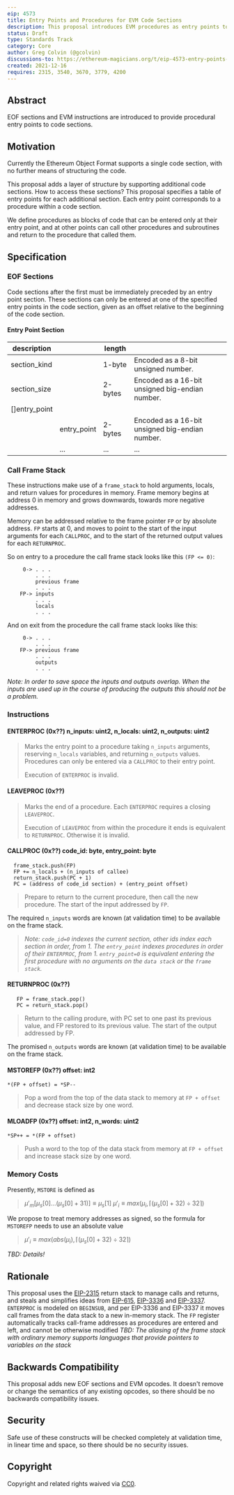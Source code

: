 ```yaml
---
eip: 4573
title: Entry Points and Procedures for EVM Code Sections
description: This proposal introduces EVM procedures as entry points to EOF code sections.
status: Draft
type: Standards Track 
category: Core
author: Greg Colvin (@gcolvin)
discussions-to: https://ethereum-magicians.org/t/eip-4573-entry-points-and-procedures-for-evm-code-sections/7776
created: 2021-12-16
requires: 2315, 3540, 3670, 3779, 4200
---
```


## Abstract

EOF sections and EVM instructions are introduced to provide procedural entry points to code sections.

## Motivation

Currently the Ethereum Object Format supports a single code section, with no further means of structuring the code.

This proposal adds a layer of structure by supporting additional code sections.  How to access these sections?  This proposal specifies a table of entry points for each additional section.  Each entry point corresponds to a procedure within a code section.

We define procedures as blocks of code that can be entered only at their entry point, and at other points can call other procedures and subroutines and return to the procedure that called them.

## Specification

### EOF Sections

Code sections after the first must be immediately preceded by an entry point section.  These sections can only be entered at one of the specified entry points in the code section, given as an offset relative to the beginning of the code section.

#### Entry Point Section

| description| | length  ||
|------------|--|---------|-|
| section_kind|  | 1-byte  | Encoded as a 8-bit unsigned number. |
| section_size | | 2-bytes | Encoded as a 16-bit unsigned big-endian number. |
| []entry_point | |
| | entry_point  | 2-bytes | Encoded as a 16-bit unsigned big-endian number. |
| | ... | ... | ... |

### Call Frame Stack

These instructions make use of a `frame_stack` to hold arguments, locals, and return values for procedures in memory.  Frame memory begins at address 0 in memory and grows downwards, towards more negative addresses.

Memory can be addressed relative to the frame pointer `FP` or  by absolute address.  `FP` starts at 0, and moves to point to the start of the input arguments for each `CALLPROC`, and to the start of the returned output values for each `RETURNPROC`.

So on entry to a procedure the call frame stack looks like this `(FP <= 0)`:

```
     0-> . . .
         . . .
         previous frame
         . . .
    FP-> inputs
         . . .
         locals
         . . .
```

And on exit from the procedure the call frame stack looks like this:

```
     0-> . . .
         . . .
    FP-> previous frame
         . . .
         outputs
         . . .
```

*Note:  In order to save space the inputs and outputs overlap.  When the inputs are used up in the course of producing the outputs this should not be a problem.*

### Instructions

#### ENTERPROC (0x??) n_inputs: uint2, n_locals: uint2, n_outputs: uint2

> Marks the entry point to a procedure taking `n_inputs` arguments, reserving `n_locals` variables, and returning `n_outputs` values. Procedures can only be entered via a `CALLPROC` to their entry point.
>
> Execution of `ENTERPROC` is invalid.

#### LEAVEPROC (0x??)

> Marks the end of a procedure.  Each `ENTERPROC` requires a closing `LEAVEPROC`.
>
> Execution of `LEAVEPROC` from within the procedure it ends is equivalent to `RETURNPROC`.  Otherwise it is invalid.

#### CALLPROC (0x??) code_id: byte, entry_point: byte

 ```
   frame_stack.push(FP)
   FP += n_locals + (n_inputs of callee)
   return_stack.push(PC + 1)
   PC = (address of code_id section) + (entry_point offset)
```

> Prepare to return to the current procedure, then call the new procedure.  The start of the input addressed by `FP`.

The required `n_inputs` words are known (at validation time) to be available on the frame stack.  

>
> *Note: `code_id=0` indexes the current section, other ids index each section in order, from 1. The `entry_point` indexes procedures in order of their `ENTERPROC`, from 1. `entry_point=0` is equivalent entering the first procedure with no arguments on the `data stack` or the `frame stack`.*

#### RETURNPROC (0x??)

```
   FP = frame_stack.pop()
   PC = return_stack.pop()
```

> Return to the calling produre, with PC set to one past its previous value, and FP restored to its previous value.  The start of the output addressed by FP.

The promised `n_outputs` words are known (at validation time) to be available on the frame stack.

#### MSTOREFP (0x??) offset: int2

```
*(FP + offset) = *SP--
```

> Pop a word from the top of the data stack to memory at `FP + offset` and decrease stack size by one word.  

#### MLOADFP (0x??) offset: int2, n_words: uint2

```
*SP++ = *(FP + offset)
```

> Push a word to the top of the data stack from memory at `FP + offset` and increase stack size by one word.

### Memory Costs

Presently, `MSTORE` is defined as
>$μ′_{m}[μ_{s}[0] . . . (μ_{s}[0] + 31)] ≡ μ_{s}[1]$
 $μ′_{i} ≡ max(μ_{i},⌈(μ_{s}[0]+32)÷32⌉)$

We propose to treat memory addresses as signed, so the formula for `MSTOREFP` needs to use an absolute value
>$μ′_{i} ≡ max(abs(μ_{i}),⌈(μ_{s}[0]+32)÷32⌉)$

*TBD: Details!*

## Rationale

This proposal uses the [EIP-2315](./eip-2315) return stack to manage calls and returns, and steals and simplifies ideas from [EIP-615](./eip-615), [EIP-3336](./eip-3336) and [EIP-3337](./eip-3337). `ENTERPROC` is modeled on `BEGINSUB`, and per EIP-3336 and EIP-3337 it moves call frames from the data stack to a new in-memory stack. The `FP` register automatically tracks call-frame addresses as procedures are entered and left, and cannot be otherwise modified
 *TBD: The aliasing of the frame stack with ordinary memory supports languages that provide pointers to variables on the stack*

## Backwards Compatibility

This proposal adds new EOF sections and EVM opcodes.  It doesn't remove or change the semantics of any existing opcodes, so there should be no backwards compatibility issues.

## Security

Safe use of these constructs will be checked completely at validation time, in linear time and space, so there should be no security issues.

## Copyright

Copyright and related rights waived via [CC0](https://creativecommons.org/publicdomain/zero/1.0/).
